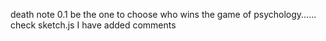 death note 0.1 
be the one to choose who wins the game of psychology......
check sketch.js I have added comments
